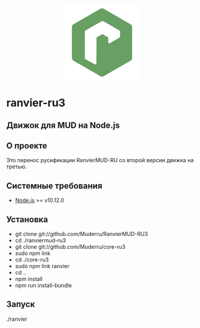 <p align="center"><img class="readme-logo" src="https://raw.githubusercontent.com/RanvierMUD/docs/master/resources/logo.png"></p>

# ranvier-ru3

## Движок для MUD на Node.js

## О проекте

Это перенос русификации RanvierMUD-RU со второй версии движка на третью.

## Системные требования

* [Node.js](https://nodejs.org) >= v10.12.0

## Установка

* git clone git://github.com/Muderru/RanvierMUD-RU3
* cd ./ranviermud-ru3
* git clone git://github.com/Muderru/core-ru3
* sudo npm link
* cd ./core-ru3
* sudo npm link ranvier
* cd ..
* npm install
* npm run install-bundle


## Запуск

./ranvier
